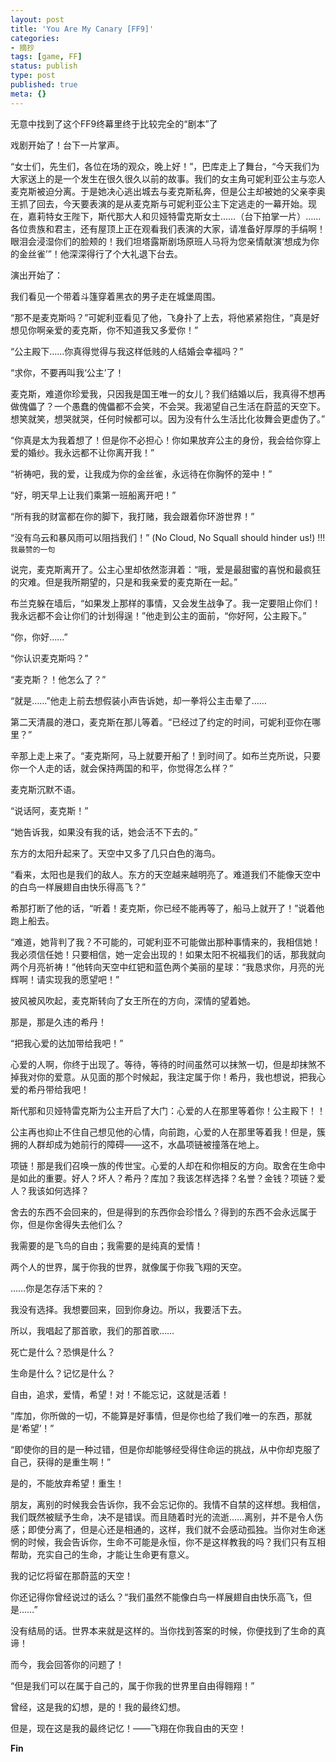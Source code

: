 ```yaml
---
layout: post
title: 'You Are My Canary [FF9]'
categories:
- 摘抄
tags: [game, FF]
status: publish
type: post
published: true
meta: {}
---
```

无意中找到了这个FF9终幕里终于比较完全的“剧本”了

戏剧开始了！台下一片掌声。

“女士们，先生们，各位在场的观众，晚上好！”，巴库走上了舞台，“今天我们为大家送上的是一个发生在很久很久以前的故事。我们的女主角可妮利亚公主与恋人麦克斯被迫分离。于是她决心逃出城去与麦克斯私奔，但是公主却被她的父亲李奥王抓了回去，今天要表演的是从麦克斯与可妮利亚公主下定逃走的一幕开始。现在，嘉莉特女王陛下，斯代那大人和贝娅特雷克斯女士……（台下拍掌一片）……各位贵族和君主，还有屋顶上正在观看我们表演的大家，请准备好厚厚的手绢啊！眼泪会浸湿你们的脸颊的！我们坦塔露斯剧场原班人马将为您亲情献演‘想成为你的金丝雀’”！他深深得行了个大礼退下台去。

演出开始了：

我们看见一个带着斗篷穿着黑衣的男子走在城堡周围。

“那不是麦克斯吗？”可妮利亚看见了他，飞身扑了上去，将他紧紧抱住，“真是好想见你啊亲爱的麦克斯，你不知道我又多爱你！”

“公主殿下……你真得觉得与我这样低贱的人结婚会幸福吗？”

“求你，不要再叫我‘公主’了！

麦克斯，难道你珍爱我，只因我是国王唯一的女儿？我们结婚以后，我真得不想再做傀儡了？一个愚蠢的傀儡都不会笑，不会哭。我渴望自己生活在蔚蓝的天空下。想笑就笑，想哭就哭，任何时候都可以。因为没有什么生活比化妆舞会更虚伪了。”

“你真是太为我着想了！但是你不必担心！你如果放弃公主的身份，我会给你穿上爱的婚纱。我永远都不让你离开我！”

“祈祷吧，我的爱，让我成为你的金丝雀，永远待在你胸怀的笼中！”

“好，明天早上让我们乘第一班船离开吧！”

“所有我的财富都在你的脚下，我打赌，我会跟着你环游世界！”

“没有乌云和暴风雨可以阻挡我们！” (No Cloud, No Squall should hinder us!) !!! `我最赞的一句`

说完，麦克斯离开了。公主心里却依然澎湃着：“哦，爱是最甜蜜的喜悦和最疯狂的灾难。但是我所期望的，只是和我亲爱的麦克斯在一起。”

布兰克躲在墙后，“如果发上那样的事情，又会发生战争了。我一定要阻止你们！我永远都不会让你们的计划得逞！”他走到公主的面前，“你好阿，公主殿下。”

“你，你好……”

“你认识麦克斯吗？”

“麦克斯？！他怎么了？”

“就是……”他走上前去想假装小声告诉她，却一拳将公主击晕了……

第二天清晨的港口，麦克斯在那儿等着。“已经过了约定的时间，可妮利亚你在哪里？”

辛那上走上来了。“麦克斯阿，马上就要开船了！到时间了。如布兰克所说，只要你一个人走的话，就会保持两国的和平，你觉得怎么样？”

麦克斯沉默不语。

“说话阿，麦克斯！”

“她告诉我，如果没有我的话，她会活不下去的。”

东方的太阳升起来了。天空中又多了几只白色的海鸟。

“看来，太阳也是我们的敌人。东方的天空越来越明亮了。难道我们不能像天空中的白鸟一样展翅自由快乐得高飞？”

希那打断了他的话，“听着！麦克斯，你已经不能再等了，船马上就开了！”说着他跑上船去。

“难道，她背判了我？不可能的，可妮利亚不可能做出那种事情来的，我相信她！我必须信任她！只要相信，她一定会出现的！如果太阳不祝福我们的话，那我就向两个月亮祈祷！”他转向天空中红钯和蓝色两个美丽的星球：“我恳求你，月亮的光辉啊！请实现我的愿望吧！”

披风被风吹起，麦克斯转向了女王所在的方向，深情的望着她。

那是，那是久违的希丹！

“把我心爱的达加带给我吧！”

心爱的人啊，你终于出现了。等待，等待的时间虽然可以抹煞一切，但是却抹煞不掉我对你的爱意。从见面的那个时候起，我注定属于你！希丹，我也想说，把我心爱的希丹带给我吧！

斯代那和贝娅特雷克斯为公主开启了大门：心爱的人在那里等着你！公主殿下！！

公主再也抑止不住自己想见他的心情，向前跑，心爱的人在那里等着我！但是，簇拥的人群却成为她前行的障碍——这不，水晶项链被撞落在地上。

项链！那是我们召唤一族的传世宝。心爱的人却在和你相反的方向。取舍在生命中是如此的重要。好人？坏人？希丹？库加？我该怎样选择？名誉？金钱？项链？爱人？我该如何选择？

舍去的东西不会回来的，但是得到的东西你会珍惜么？得到的东西不会永远属于你，但是你舍得失去他们么？

我需要的是飞鸟的自由；我需要的是纯真的爱情！

两个人的世界，属于你我的世界，就像属于你我飞翔的天空。

……你是怎存活下来的？

我没有选择。我想要回来，回到你身边。所以，我要活下去。

所以，我唱起了那首歌，我们的那首歌……

死亡是什么？恐惧是什么？

生命是什么？记忆是什么？

自由，追求，爱情，希望！对！不能忘记，这就是活着！

“库加，你所做的一切，不能算是好事情，但是你也给了我们唯一的东西，那就是‘希望’！”

“即使你的目的是一种过错，但是你却能够经受得住命运的挑战，从中你却克服了自己，获得的是重生啊！”

是的，不能放弃希望！重生！

朋友，离别的时候我会告诉你，我不会忘记你的。我情不自禁的这样想。我相信，我们既然被赋予生命，决不是错误。而且随着时光的流逝……离别，并不是令人伤感；即使分离了，但是心还是相通的，这样，我们就不会感动孤独。当你对生命迷惘的时候，我会告诉你，生命不可能是永恒，你不是这样教我的吗？我们只有互相帮助，充实自己的生命，才能让生命更有意义。

我的记忆将留在那蔚蓝的天空！

你还记得你曾经说过的话么？“我们虽然不能像白鸟一样展翅自由快乐高飞，但是……”

没有结局的话。世界本来就是这样的。当你找到答案的时候，你便找到了生命的真谛！

而今，我会回答你的问题了！

“但是我们可以在属于自己的，属于你我的世界里自由得翱翔！”

曾经，这是我的幻想，是的！我的最终幻想。

但是，现在这是我的最终记忆！——飞翔在你我自由的天空！

**Fin**


